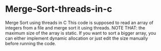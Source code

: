 # Merge-Sort-threads-in-c
Merge Sort using threads in C
This code is supposed to read an array of integers from a file and merge sort it using threads.
NOTE THAT: the maximum size of the array is static. If you want to sort a bigger array, you can either implement dynamic allocation or just edit the size manually before running the code.

